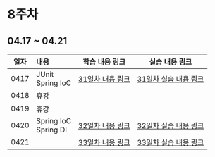 # 8주차

## 04.17 ~ 04.21

|  일자  | 내용                        |           학습 내용 링크           |          실습 내용 링크           |
|:----:|:--------------------------|:----------------------------:|:---------------------------:|
| 0417 | JUnit<br/>Spring IoC<br/> | [31일차 내용 링크](./day31/course) | [31일차 실습 내용 링크](./day31/hw) |
| 0418 | 휴강                        |                              |                             |
| 0419 | 휴강                        |                              |                             |
| 0420 | Spring IoC<br/>Spring DI<br/>  | [32일차 내용 링크](./day32/course) | [32일차 실습 내용 링크](./day32/hw) |
| 0421 |                           | [33일차 내용 링크](./day33/course) | [33일차 실습 내용 링크](./day33/hw) |